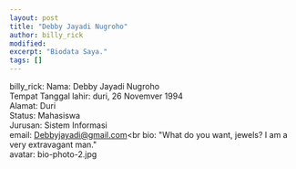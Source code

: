 ```yaml
---
layout: post
title: "Debby Jayadi Nugroho"
author: billy_rick
modified:
excerpt: "Biodata Saya."
tags: []
---
```


billy_rick:
  Nama: Debby Jayadi Nugroho<br>
  Tempat Tanggal lahir: duri, 26 Novemver 1994<br>
  Alamat: Duri<br>
  Status: Mahasiswa<br>
  Jurusan: Sistem Informasi<br>
  email: Debbyjayadi@gmail.com<br
  bio: "What do you want, jewels? I am a very extravagant man."<br>
  avatar: bio-photo-2.jpg<br>
 
 
    
